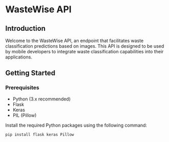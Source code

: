 # WasteWise API

## Introduction

Welcome to the WasteWise API, an endpoint that facilitates waste classification predictions based on images. This API is designed to be used by mobile developers to integrate waste classification capabilities into their applications.

## Getting Started

### Prerequisites

- Python (3.x recommended)
- Flask
- Keras
- PIL (Pillow)

Install the required Python packages using the following command:

```bash
pip install flask keras Pillow
